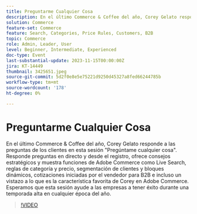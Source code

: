 ```yaml
---
title: Preguntarme Cualquier Cosa
description: En el último Commerce & Coffee del año, Corey Gelato responde a las preguntas de los clientes en esta sesión "Pregúntame cualquier cosa". Responde preguntas en directo y desde el registro, ofrece consejos estratégicos y muestra funciones de Adobe Commerce como Live Search, reglas de categoría y precio, segmentación de clientes y bloques dinámicos, cotizaciones iniciadas por el vendedor para B2B e incluso un vistazo a lo que es la característica favorita de Corey en Adobe Commerce. Esperamos que esta sesión ayude a las empresas a tener éxito durante una temporada alta en cualquier época del año.
solution: Commerce
feature-set: Commerce
feature: Search, Categories, Price Rules, Customers, B2B
topic: Commerce
role: Admin, Leader, User
level: Beginner, Intermediate, Experienced
doc-type: Event
last-substantial-update: 2023-11-15T00:00:00Z
jira: KT-14449
thumbnail: 3425651.jpeg
source-git-commit: 5d2f0e8e5e75221d9250d45327a8fed66244785b
workflow-type: tm+mt
source-wordcount: '178'
ht-degree: 0%

---
```



# Preguntarme Cualquier Cosa

En el último Commerce &amp; Coffee del año, Corey Gelato responde a las preguntas de los clientes en esta sesión &quot;Pregúntame cualquier cosa&quot;. Responde preguntas en directo y desde el registro, ofrece consejos estratégicos y muestra funciones de Adobe Commerce como Live Search, reglas de categoría y precio, segmentación de clientes y bloques dinámicos, cotizaciones iniciadas por el vendedor para B2B e incluso un vistazo a lo que es la característica favorita de Corey en Adobe Commerce. Esperamos que esta sesión ayude a las empresas a tener éxito durante una temporada alta en cualquier época del año.

>[!VIDEO](https://video.tv.adobe.com/v/3425651/?learn=on)
